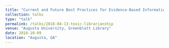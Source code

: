 ```yaml
---
title: "Current and Future Best Practices for Evidence-Based Information Seeking for Nursing"
collection: talks
type: "talk"
permalink: /talks/2018-04-13-toxic-librarianship
venue: "Augusta University, Greenblatt Library"
date: 2018-10-09
location: "Augusta, GA"
---
```


